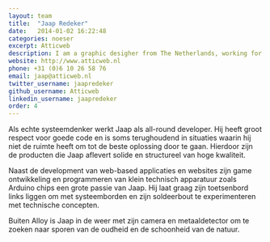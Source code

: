 ```yaml
---
layout: team
title:  "Jaap Redeker"
date:   2014-01-02 16:22:48
categories: noeser
excerpt: Atticweb
description: I am a graphic desigher from The Netherlands, working for my self since 2009 and recently under the name Studio 210 as a collective of creative designer and developers.
website: http://www.atticweb.nl
phone: +31 (0)6 10 26 58 76
email: jaap@atticweb.nl
twitter_username: jaapredeker
github_username: Atticweb
linkedin_username: jaapredeker
order: 4
---
```

Als echte systeemdenker werkt Jaap als all-round developer. Hij heeft groot respect voor goede code en is soms terughoudend in situaties waarin hij niet de ruimte heeft om tot de beste oplossing door te gaan. Hierdoor zijn de producten die Jaap aflevert solide en structureel van hoge kwaliteit.

Naast de development van web-based applicaties en websites zijn game ontwikkeling en programmeren van klein technisch apparatuur zoals Arduino chips een grote passie van Jaap. Hij laat graag zijn toetsenbord links liggen om met systeemborden en zijn soldeerbout te experimenteren met technische concepten.

Buiten Alloy is Jaap in de weer met zijn camera en metaaldetector om te zoeken naar sporen van de oudheid en de schoonheid van de natuur.
